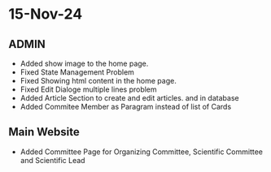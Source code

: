 # 15-Nov-24

## ADMIN
- Added show image to the home page.
- Fixed State Management Problem
- Fixed Showing html content in the home page.
- Fixed Edit Dialoge multiple lines problem
- Added Article Section to create and edit articles. and in database
- Added Commitee Member as Paragram instead of list of Cards

## Main Website
- Added Committee Page for Organizing Committee, Scientific Committee and Scientific Lead


